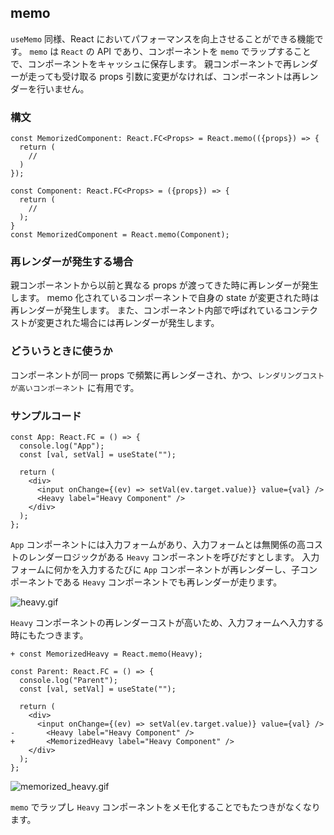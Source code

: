 ## memo

`useMemo` 同様、React においてパフォーマンスを向上させることができる機能です。
`memo` は `React` の API であり、コンポーネントを `memo` でラップすることで、コンポーネントをキャッシュに保存します。
親コンポーネントで再レンダーが走っても受け取る props 引数に変更がなければ、コンポーネントは再レンダーを行いません。

### 構文

```tsx
const MemorizedComponent: React.FC<Props> = React.memo(({props}) => {
  return (
    // 
  )
});
```
```tsx
const Component: React.FC<Props> = ({props}) => {
  return (
    // 
  );
}
const MemorizedComponent = React.memo(Component);
```

### 再レンダーが発生する場合

親コンポーネントから以前と異なる props が渡ってきた時に再レンダーが発生します。
memo 化されているコンポーネントで自身の state が変更された時は再レンダーが発生します。
また、コンポーネント内部で呼ばれているコンテクストが変更された場合には再レンダーが発生します。

### どういうときに使うか

コンポーネントが同一 props で頻繁に再レンダーされ、かつ、`レンダリングコストが高いコンポーネント` に有用です。

### サンプルコード

```tsx
const App: React.FC = () => {
  console.log("App");
  const [val, setVal] = useState("");

  return (
    <div>
      <input onChange={(ev) => setVal(ev.target.value)} value={val} />
      <Heavy label="Heavy Component" />
    </div>
  );
};
```

`App` コンポーネントには入力フォームがあり、入力フォームとは無関係の高コストのレンダーロジックがある `Heavy` コンポーネントを呼びだすとします。
入力フォームに何かを入力するたびに `App` コンポーネントが再レンダーし、子コンポーネントである `Heavy` コンポーネントでも再レンダーが走ります。

![heavy.gif](https://qiita-image-store.s3.ap-northeast-1.amazonaws.com/0/639130/9b6bb24a-3119-14c2-0069-e04e2f6e687f.gif)

`Heavy` コンポーネントの再レンダーコストが高いため、入力フォームへ入力する時にもたつきます。

```tsx
+ const MemorizedHeavy = React.memo(Heavy);

const Parent: React.FC = () => {
  console.log("Parent");
  const [val, setVal] = useState("");

  return (
    <div>
      <input onChange={(ev) => setVal(ev.target.value)} value={val} />
-       <Heavy label="Heavy Component" />
+       <MemorizedHeavy label="Heavy Component" />
    </div>
  );
};
```

![memorized_heavy.gif](https://qiita-image-store.s3.ap-northeast-1.amazonaws.com/0/639130/5d6e7e13-c6ab-8196-ef0b-20d20f5438d0.gif)

`memo` でラップし `Heavy` コンポーネントをメモ化することでもたつきがなくなります。